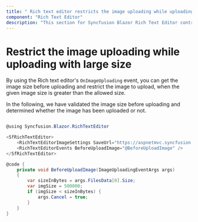 ```yaml
---
title: " Rich text editor restricts the image uploading while uploading with large size"
component: "Rich Text Editor"
description: "This section for Syncfusion Blazor Rich Text Editor control explains about, how to restrict the image to upload, when the given image size is greater than the allowed size"
---
```


# Restrict the image uploading while uploading with large size

By using the Rich text editor's `OnImageUploading` event, you can get the image size before uploading and restrict the image to upload, when the given image size is greater than the allowed size.

In the following, we have validated the image size before uploading and determined whether the image has been uploaded or not.

```csharp

@using Syncfusion.Blazor.RichTextEditor

<SfRichTextEditor>
    <RichTextEditorImageSettings SaveUrl="https://aspnetmvc.syncfusion.com/services/api/uploadbox/Save" Path="./Images/" />
    <RichTextEditorEvents BeforeUploadImage="@BeforeUploadImage" />
</SfRichTextEditor>

@code {
    private void BeforeUploadImage(ImageUploadingEventArgs args)
    {
        var sizeInBytes = args.FilesData[0].Size;
        var imgSize = 500000;
        if (imgSize < sizeInBytes) {
            args.Cancel = true;
        }
    }
}

```